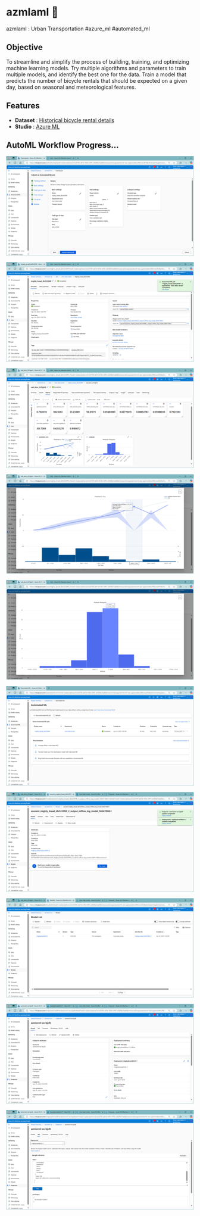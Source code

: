 # azmlaml 🔬
azmlaml : Urban Transportation #azure_ml #automated_ml

## Objective
To streamline and simplify the process of building, training, and optimizing machine learning models.
Try multiple algorithms and parameters to train multiple models, and identify the best one for the data. 
Train a model that predicts the number of bicycle rentals that should be expected on a given day, based on seasonal and meteorological features.

## Features
- **Dataset** : [Historical bicycle rental details](https://aka.ms/bike-rentals)
- **Studio**  : [Azure ML](https://ml.azure.com)

## AutoML Workflow Progress...

![Screenshot_azmlaml001](./azmlaml001.png)

![Screenshot_azmlaml002](./azmlaml002.png)

![Screenshot_azmlaml003](./azmlaml003.png)

![Screenshot_azmlaml004](./azmlaml004.png)

![Screenshot_azmlaml005](./azmlaml005.png)

![Screenshot_azmlaml006](./azmlaml006.png)

![Screenshot_azmlaml007](./azmlaml007.png)

![Screenshot_azmlaml008](./azmlaml008.png)

![Screenshot_azmlaml009](./azmlaml009.png)

![Screenshot_azmlaml010](./azmlaml010.png)
